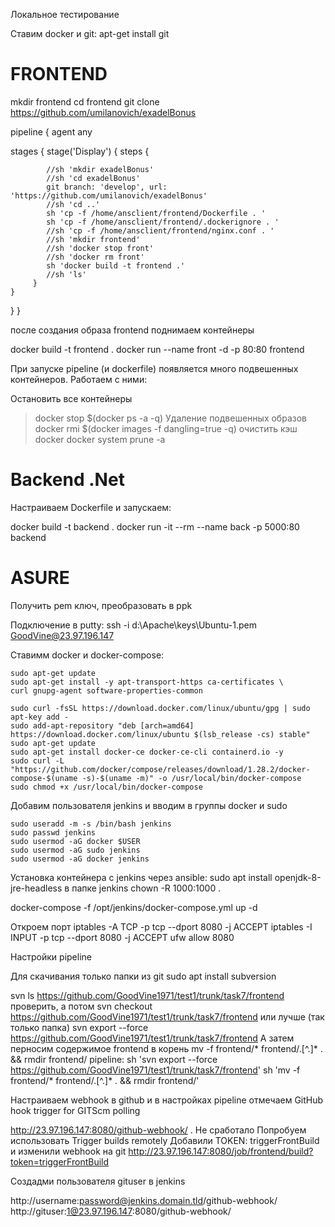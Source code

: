 Локальное тестирование

Ставим docker и git: apt-get install git

# FRONTEND

mkdir frontend
cd frontend
git clone https://github.com/umilanovich/exadelBonus

pipeline { 
    agent any

stages {
    stage('Display') {
        steps {
            
            //sh 'mkdir exadelBonus'
            //sh 'cd exadelBonus'
            git branch: 'develop', url: 'https://github.com/umilanovich/exadelBonus'
            //sh 'cd ..'
            sh 'cp -f /home/ansclient/frontend/Dockerfile . '
            sh 'cp -f /home/ansclient/frontend/.dockerignore . '
            //sh 'cp -f /home/ansclient/frontend/nginx.conf . '
            //sh 'mkdir frontend'
            //sh 'docker stop front'
            //sh 'docker rm front'
            sh 'docker build -t frontend .'
            //sh 'ls'
         }
    }
}
}

после создания образа frontend поднимаем контейнеры

docker build -t frontend .
docker run --name front -d -p 80:80 frontend

При запуске pipeline (и dockerfile) появляется много подвешенных контейнеров. Работаем с ними:

Остановить все контейнеры
> docker stop $(docker ps -a -q)
Удаление подвешенных образов
> docker rmi $(docker images -f dangling=true -q)
очистить кэш docker
> docker system prune -a  


# Backend   .Net 

Настраиваем Dockerfile и запускаем:

docker build -t backend .
docker run  -it --rm  --name back -p 5000:80  backend



#  ASURE


Получить pem ключ, преобразовать в ppk

Подключение в putty:
	ssh -i d:\Apache\keys\Ubuntu-1.pem GoodVine@23.97.196.147


Ставимм docker и docker-compose:

	sudo apt-get update 
	sudo apt-get install -y apt-transport-https ca-certificates \
	curl gnupg-agent software-properties-common 

	sudo curl -fsSL https://download.docker.com/linux/ubuntu/gpg | sudo apt-key add - 
	sudo add-apt-repository "deb [arch=amd64] https://download.docker.com/linux/ubuntu $(lsb_release -cs) stable" 
	sudo apt-get update 
	sudo apt-get install docker-ce docker-ce-cli containerd.io -y
	sudo curl -L "https://github.com/docker/compose/releases/download/1.28.2/docker-compose-$(uname -s)-$(uname -m)" -o /usr/local/bin/docker-compose 
	sudo chmod +x /usr/local/bin/docker-compose   
	
Добавим пользователя jenkins и вводим в группы docker и sudo

	sudo useradd -m -s /bin/bash jenkins	
	sudo passwd jenkins
	sudo usermod -aG docker $USER
	sudo usermod -aG sudo jenkins
	sudo usermod -aG docker jenkins	

Установка контейнера с jenkins через ansible:
sudo apt install openjdk-8-jre-headless
в папке jenkins   chown -R 1000:1000 .

docker-compose -f /opt/jenkins/docker-compose.yml up -d

Откроем порт 
iptables -A TCP -p tcp --dport 8080 -j ACCEPT
iptables -I INPUT -p tcp --dport 8080 -j ACCEPT
ufw allow 8080



Настройки pipeline

Для скачивания только папки из git 
sudo apt install subversion

svn ls https://github.com/GoodVine1971/test1/trunk/task7/frontend       проверить, а потом
svn checkout https://github.com/GoodVine1971/test1/trunk/task7/frontend   или лучше (так только папка)
svn export --force https://github.com/GoodVine1971/test1/trunk/task7/frontend
А затем перносим содержимое frontend в корень
mv -f frontend/* frontend/.[^.]* . && rmdir frontend/
pipeline:
sh 'svn export --force https://github.com/GoodVine1971/test1/trunk/task7/frontend'
sh 'mv -f frontend/* frontend/.[^.]* . && rmdir frontend/'




Настраиваем webhook в github и в настройках pipeline отмечаем GitHub hook trigger for GITScm polling

http://23.97.196.147:8080/github-webhook/ .
Не сработало
Попробуем использовать Trigger builds remotely
Добавили TOKEN: triggerFrontBuild
и изменили  webhook на git 
http://23.97.196.147:8080/job/frontend/build?token=triggerFrontBuild

Создадми пользователя gituser в jenkins

http://username:password@jenkins.domain.tld/github-webhook/
http://gituser:1@23.97.196.147:8080/github-webhook/


